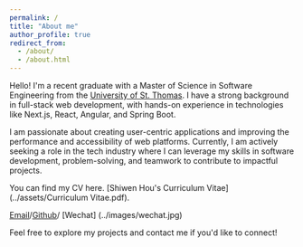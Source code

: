 ```yaml
---
permalink: /
title: "About me"
author_profile: true
redirect_from: 
  - /about/
  - /about.html
---
```




Hello! I'm a recent graduate with a Master of Science in Software Engineering from the [University of St. Thomas](https://www.stthomas.edu/). I have a strong background in full-stack web development, with hands-on experience in technologies like Next.js, React, Angular, and Spring Boot. 

I am passionate about creating user-centric applications and improving the performance and accessibility of web platforms. Currently, I am actively seeking a role in the tech industry where I can leverage my skills in software development, problem-solving, and teamwork to contribute to impactful projects.

You can find my CV here. [Shiwen Hou's Curriculum Vitae](../assets/Curriculum Vitae.pdf).

[Email](mailto:cloris479@gmail.com)/[Github](https://github.com/ch-030)/ [Wechat]
(../images/wechat.jpg)

Feel free to explore my projects and contact me if you'd like to connect!
